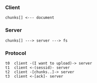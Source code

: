 ### Client

```
chunks[] <--- document
```

### Server

```
chunks[] ---> server ---> fs
```

### Protocol

```
t0  client -(I want to upload)-> server
t1  client <-(sessid)- server
t2  client -[chunks..]-> server
t3  client <-[ack]- server
```